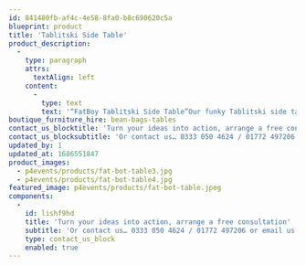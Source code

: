 ```yaml
---
id: 841480fb-af4c-4e58-8fa0-b8c690620c5a
blueprint: product
title: 'Tablitski Side Table'
product_description:
  -
    type: paragraph
    attrs:
      textAlign: left
    content:
      -
        type: text
        text: '“FatBoy Tablitski Side Table”Our funky Tablitski side table is the perfect accompaniment to our super size Fat Boy bean bags for a contemporary look.Available in Silver'
boutique_furniture_hire: bean-bags-tables
contact_us_blocktitle: 'Turn your ideas into action, arrange a free consultation'
contact_us_blocksubtitle: 'Or contact us… 0333 050 4624 / 01772 497206 or email us: info@p4events.co.uk'
updated_by: 1
updated_at: 1686551847
product_images:
  - p4events/products/fat-bot-table3.jpg
  - p4events/products/fat-bot-table4.jpg
featured_image: p4events/products/fat-bot-table.jpeg
components:
  -
    id: lishf9hd
    title: 'Turn your ideas into action, arrange a free consultation'
    subtitle: 'Or contact us… 0333 050 4624 / 01772 497206 or email us: info@p4events.co.uk'
    type: contact_us_block
    enabled: true
---
```

